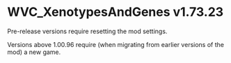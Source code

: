 # WVC_XenotypesAndGenes v1.73.23
 
Pre-release versions require resetting the mod settings.

Versions above 1.00.96 require (when migrating from earlier versions of the mod) a new game.